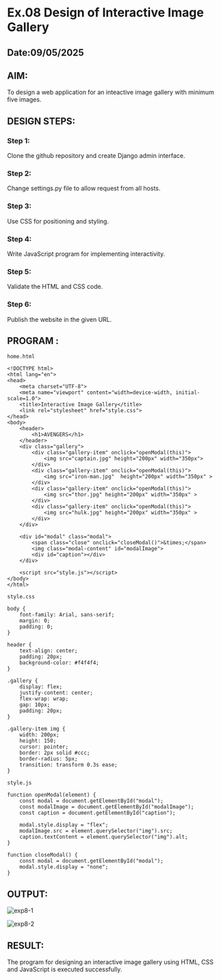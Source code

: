 # Ex.08 Design of Interactive Image Gallery
## Date:09/05/2025

## AIM:
To design a web application for an inteactive image gallery with minimum five images.

## DESIGN STEPS:

### Step 1:
Clone the github repository and create Django admin interface.

### Step 2:
Change settings.py file to allow request from all hosts.

### Step 3:
Use CSS for positioning and styling.

### Step 4:
Write JavaScript program for implementing interactivity.

### Step 5:
Validate the HTML and CSS code.

### Step 6:
Publish the website in the given URL.

## PROGRAM :
```
home.html

<!DOCTYPE html>
<html lang="en">
<head>
    <meta charset="UTF-8">
    <meta name="viewport" content="width=device-width, initial-scale=1.0">
    <title>Interactive Image Gallery</title>
    <link rel="stylesheet" href="style.css">
</head>
<body>
    <header>
        <h1>AVENGERS</h1>
    </header>
    <div class="gallery">
        <div class="gallery-item" onclick="openModal(this)">
            <img src="captain.jpg" height="200px" width="350px">
        </div>
        <div class="gallery-item" onclick="openModal(this)">
            <img src="iron-man.jpg"  height="200px" width="350px" >
        </div>
        <div class="gallery-item" onclick="openModal(this)">
            <img src="thor.jpg" height="200px" width="350px" >
        </div>
        <div class="gallery-item" onclick="openModal(this)">
            <img src="hulk.jpg" height="200px" width="350px" >
        </div>
    </div>

    <div id="modal" class="modal">
        <span class="close" onclick="closeModal()">&times;</span>
        <img class="modal-content" id="modalImage">
        <div id="caption"></div>
    </div>

    <script src="style.js"></script>
</body>
</html>

style.css

body {
    font-family: Arial, sans-serif;
    margin: 0;
    padding: 0;
}

header {
    text-align: center;
    padding: 20px;
    background-color: #f4f4f4;
}

.gallery {
    display: flex;
    justify-content: center;
    flex-wrap: wrap;         
    gap: 10px;               
    padding: 20px;
}

.gallery-item img {
    width: 200px; 
    height: 150;
    cursor: pointer;
    border: 2px solid #ccc;
    border-radius: 5px;
    transition: transform 0.3s ease;
}

style.js

function openModal(element) {
    const modal = document.getElementById("modal");
    const modalImage = document.getElementById("modalImage");
    const caption = document.getElementById("caption");

    modal.style.display = "flex";
    modalImage.src = element.querySelector("img").src;
    caption.textContent = element.querySelector("img").alt;
}

function closeModal() {
    const modal = document.getElementById("modal");
    modal.style.display = "none";
}
```

## OUTPUT:

![exp8-1](https://github.com/user-attachments/assets/27675412-9fee-4997-ae82-a2f67fde6469)

![exp8-2](https://github.com/user-attachments/assets/b683a5da-dc9d-4b3e-bec2-0619f9a9e857)


## RESULT:

The program for designing an interactive image gallery using HTML, CSS and JavaScript is executed successfully.
